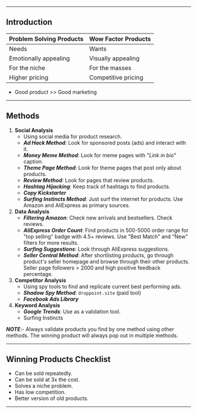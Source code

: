 
---
## Introduction

| Problem Solving Products | Wow Factor Products |
| ------------------------ | ------------------- |
| Needs                    | Wants               |
| Emotionally appealing    | Visually appealing  |
| For the niche            | For the masses      |
| Higher pricing           | Competitive pricing |
- Good product >> Good marketing

---
## Methods

1. **Social Analysis** 
	- Using social media for product research. 
	- ***Ad Hack Method***: Look for sponsored posts (ads) and interact with it.
	- ***Money Meme Method***: Look for meme pages with "*Link in bio*" caption.
	- ***Theme Page Method***: Look for theme pages that post only about products.
	- ***Review Method***: Look for pages that review products.
	- ***Hashtag Hijacking***: Keep track of hashtags to find products.
	- ***Copy Kickstarter***
	- ***Surfing Instincts Method***: Just surf the internet for products. Use Amazon and AliExpress as primary sources.
2. **Data Analysis**
	- ***Filtering Amazon***: Check new arrivals and bestsellers. Check reviews.
	- ***AliExpress Order Count***: Find products in 500-5000 order range for "top selling" badge with 4.5+ reviews. Use "Best Match" and "New" filters for more results.
	- ***Surfing Suggestions***: Look through AliExpress suggestions.
	- ***Seller Central Method***: After shortlisting products, go through product's seller homepage and browse through their other products. Seller page followers > 2000 and high positive feedback percentage.
3. **Competitor Analysis**
	- Using spy tools to find and replicate current best performing ads.
	- ***Shadow Spy Method***: `droppoint.site` (paid tool)
	- ***Facebook Ads Library***
4. **Keyword Analysis**
	- ***Google Trends***: Use as a validation tool.
	- Surfing Instincts

***NOTE***:- Always validate products you find by one method using other methods. The winning product will always pop out in multiple methods.

---
## Winning Products Checklist

- Can be sold repeatedly.
- Can be sold at 3x the cost.
- Solves a niche problem.
- Has low competition.
- Better version of old products.

---
